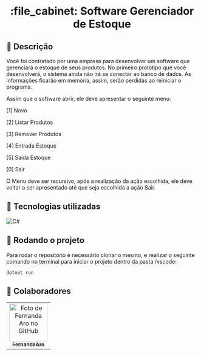 <h1 align="center">:file_cabinet: Software Gerenciador de Estoque</h1>

## :memo: Descrição

Você foi contratado por uma empresa para desenvolver um software que gerenciará o estoque de seus produtos. No primeiro protótipo que você desenvolverá, o sistema ainda não irá se conectar ao banco de dados. As informações ficarão em memória, assim, serão perdidas ao reiniciar o programa.

Assim que o software abrir, ele deve apresentar o seguinte menu:

[1] Novo

[2] Listar Produtos

[3] Remover Produtos

[4] Entrada Estoque

[5] Saída Estoque

[0] Sair

O Menu deve ser recursivo, após a realização da ação escolhida, ele deve voltar a ser apresentado até que seja escolhida a ação Sair.

## :wrench: Tecnologias utilizadas

![C#](https://img.shields.io/badge/c%23-%23239120.svg?style=for-the-badge&logo=c-sharp&logoColor=white)

## :rocket: Rodando o projeto

Para rodar o repositório é necessário clonar o mesmo, e realizar o seguinte comando no terminal para iniciar o projeto dentro da pasta /vscode:

```
dotnet run
```

## :handshake: Colaboradores

<table>
  <tr>
    <td align="center">
      <a href="http://github.com/FernandaAro">
        <img src="https://avatars.githubusercontent.com/u/124160969?v=4" width="100px;" alt="Foto de Fernanda Aro no GitHub"/><br>
        <sub>
          <b>FernandaAro</b>
        </sub>
      </a>
    </td>
  </tr>
</table>

